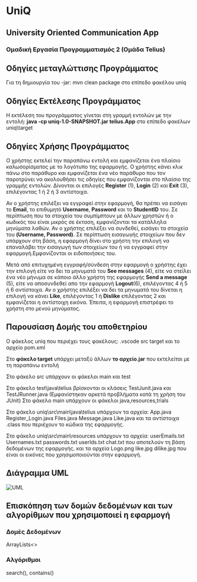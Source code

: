 # UniQ
## University Oriented Communication App
### Ομαδική Εργασία Πρoγραμματισμός 2 (Ομάδα Telius)

## Οδηγίες μεταγλώττισης Προγράμματος
Για τη δημιουργία του -jar: mvn clean package στο επίπεδο φακέλου uniq

## Οδηγίες Εκτέλεσης Προγράμματος
Η εκτέλεση του προγράμματος γίνεται στη γραμμή εντολών με την εντολή: **java -cp uniq-1.0-SNAPSHOT.jar telius.App** στο επίπεδο φακέλων uniq\target

## Οδηγίες Χρήσης Προγράμματος
Ο χρήστης εκτελεί την παραπάνω εντολή και εμφανίζεται ένα πλαίσιο καλωσορίσματος με το λογότυπο της εφαρμογής. Ο χρήστης κάνει κλικ πάνω στο 
παράθυρο και εμφανίζεται ένα νέο παράθυρο που τον παροτρύνει να ακολουθήσει τις οδηγίες που εμφανίζονται στο πλαίσιο της γραμμής εντολών.
Δίνονται οι επιλογές **Register** (1), **Login** (2) και **Exit** (3), επιλέγοντας 1 ή 2 ή 3 αντίστοιχα.

Αν ο χρήστης επιλέξει να εγγραφεί στην εφαρμογή, θα πρέπει να εισάγει το **Email**, το επιθυμητό **Username**, **Password** και το **StudentID** 
του. Σε περίπτωση που τα στοιχεία του συμπίμπτουν με άλλων χρηστών ή ο κωδικός του είναι μικρός σε έκταση, εμφανίζονται τα κατάλληλα μηνύματα λαθών. 
Αν ο χρήστης επιλέξει να συνδεθεί, εισάγει τα στοιχεία του **(Username, Password)**. Σε περίπτωση εισαγωγής στοιχείων που δεν υπάρχουν στη βάση, η 
εφαρμογή δίνει στο χρήστη την επιλογή να επαναλάβει την εισαγωγή των στοιχείων του ή να εγγραφεί στην εφαρμογή.Εμφανίζονται οι ειδοποιήσεις του.

Μετά από επιτυχημένη εγγραφή/σύνδεση στην εφαρμογή ο χρήστης έχει την επιλογή είτε να δει τα μηνυματά του **See messages** (4), είτε να στείλει
ένα νέο μήνυμα σε κάποιο άλλο χρήστη της εφαρμογής **Send a message** (5), είτε να αποσυνδεθεί απο την εφαρμογή **Logout**(6), επιλέγοντας 4 ή 5 ή 6 αντίστοιχα. 
Αν ο χρήστης επιλέξει να δει τα μηνυματά του δίνεται η επιλογή να κάνει **Like**, επιλέγοντας 1 ή **Dislike** επιλέγοντας 2 και εμφανίζεται η αντίστοιχη εικόνα. Έπειτα, η εφαρμογή επιστρέφει το χρήστη στο μενού μηνύματος.

## Παρουσίαση Δομής του αποθετηρίου
Ο φάκελος uniq που περιέχει τους φακέλους:
.vscode
src
target
και το αρχείο pom.xml

Στο **φάκελο target** υπάρχει μεταξύ άλλων **το αρχείο.jar** που εκτελείται με τη παραπάνω εντολή 

Στο φάκελο src υπάρχουν οι φάκελοι main και test

Στο φάκελο test\java\telius βρίσκονται οι κλάσεις TestJunit.java και TestJRunner.java (Eμφανίστηκαν αρκετά προβλήματα κατά τη χρήση του JUnit)
Στο φάκελο main υπάρχουν οι φάκελοι java,resources,trials

Στο φάκελο uniq\src\main\java\telius υπάρχουν τα αρχεία:
App.java
Register_Login.java
Files.java
Message.java
Like.java
 και τα αντίστοιχα .class που περιέχουν το κώδικα της εφαρμογής.

Στο φάκελο uniq\src\main\resources υπάρχουν τα αρχεία:
userEmails.txt
Usernames.txt
passwords.txt
userIds.txt
chat.txt
που αποτελούν τη βάση δεδομένων της εφαρμογής.
και τα αρχεία 
Logo.png
like.jpg
dilike.jpg
που είναι οι εικόνες που χρησιμοποιούνται στην εφαρμογή.


## Διάγραμμα UML

![UML](https://user-images.githubusercontent.com/116435775/212921558-c2399592-68c6-4b30-b3ff-729edf739e4b.png)
## Επισκόπηση των δομών δεδομένων και των αλγορίθμων που χρησιμοποιεί η εφαρμογή
 ### Δομές Δεδομένων
 ArrayLists<>
 ### Αλγόριθμοι
 search(), contains()



